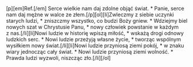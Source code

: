 [p][em]Ref.[/em] Serce wielkie nam daj zdolne objąć świat. * Panie, serce nam daj mężne w walce ze złem.[/p][ol][li]Zwleczmy z siebie uczynki starych ludzi, * zniszczmy wszystko, co budzi Boży gniew. * Wdziejmy biel nowych szat w Chrystusie Panu, * nowy człowiek powstanie w każdym z nas.[/li][li]Nowi ludzie w historię wpiszą miłość, * wskażą drogi odnowy ludzkich serc. * Nowi ludzie przeżyją własne życie, * tworząc wspólnym wysiłkiem nowy świat.[/li][li]Nowi ludzie przyniosą ziemi pokój, * w znaku wiary jednocząc cały świat. * Nowi ludzie przyniosą ziemi wolność. * Prawda ludzi wyzwoli, niszcząc zło.[/li][/ol]